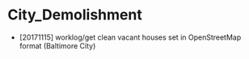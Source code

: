 # City_Demolishment

- [20171115] worklog/get clean vacant houses set in OpenStreetMap format (Baltimore City)
